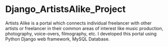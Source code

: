 # Django_ArtistsAlike_Project
Artists Alike is a portal which connects individual freelancer with other artists or freelancer in their common areas of interest like music production, photography, voice-overs, filmography, etc. I developed this portal using Python Django web framework, MySQL Database.
